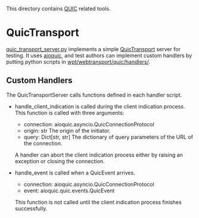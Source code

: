 This directory contains
[QUIC](https://tools.ietf.org/html/draft-ietf-quic-transport) related tools.

# QuicTransport
[quic_transport_server.py](./quic_transport_server.py) implements a simple
[QuicTransport](https://tools.ietf.org/html/draft-vvv-webtransport-quic) server
for testing. It uses [aioquic](https://github.com/aiortc/aioquic/), and test
authors can implement custom handlers by putting python scripts in
[wpt/webtransport/quic/handlers/](/wpt/webtransport/quic/handlers/).

## Custom Handlers
The QuicTransportServer calls functions defined in each handler script.

 - handle_client_indication is called during the client indication process.
   This function is called with three arguments:
   
   - connection: aioquic.asyncio.QuicConnectionProtocol
   - origin: str The origin of the initiator.
   - query: Dict[str, str] The dictionary of query parameters of the URL of the
            connection.

   A handler can abort the client indication process either by raising an
   exception or closing the connection.
	    
 - handle_event is called when a QuicEvent arrives.
   - connection: aioquic.asyncio.QuicConnectionProtocol
   - event: aioquic.quic.events.QuicEvent

   This function is not called until the client indication process finishes
   successfully.
